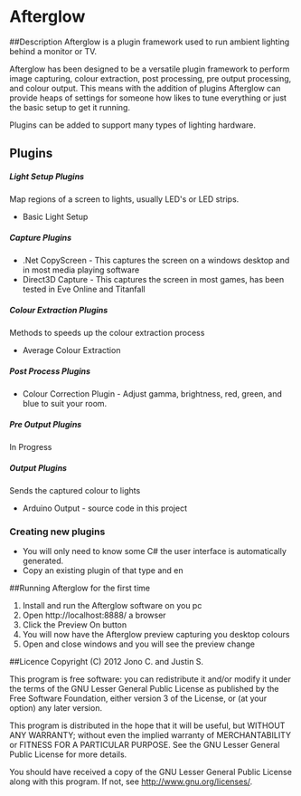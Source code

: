 ﻿# Afterglow

##Description
Afterglow is a plugin framework used to run ambient lighting behind a monitor or TV.

Afterglow has been designed to be a versatile plugin framework to perform image capturing, colour extraction, post processing, pre output processing, and colour output. This means with the addition of plugins Afterglow can provide heaps of settings for someone how likes to tune everything or just the basic setup to get it running. 

Plugins can be added to support many types of lighting hardware.

## Plugins
##### Light Setup Plugins
Map regions of a screen to lights, usually LED's or LED strips.

* Basic Light Setup

##### Capture Plugins

* .Net CopyScreen - This captures the screen on a windows desktop and in most media playing software
* Direct3D Capture  - This captures the screen in most games, has been tested in Eve Online and Titanfall

##### Colour Extraction Plugins
Methods to speeds up the colour extraction process

* Average Colour Extraction

##### Post Process Plugins

* Colour Correction Plugin - Adjust gamma, brightness, red, green, and blue to suit your room.

##### Pre Output Plugins
In Progress

##### Output Plugins
Sends the captured colour to lights

* Arduino Output - source code in this project

### Creating new plugins
* You will only need to know some C# the user interface is automatically generated.
* Copy an existing plugin of that type and en

##Running Afterglow for the first time
1. Install and run the Afterglow software on you pc
2. Open http://localhost:8888/ a browser
3. Click the Preview On button
4. You will now have the Afterglow preview capturing you desktop colours
5. Open and close windows and you will see the preview change

##Licence
Copyright (C) 2012  Jono C. and Justin S.

This program is free software: you can redistribute it and/or modify
it under the terms of the GNU Lesser General Public License as published by
the Free Software Foundation, either version 3 of the License, or
(at your option) any later version.

This program is distributed in the hope that it will be useful,
but WITHOUT ANY WARRANTY; without even the implied warranty of
MERCHANTABILITY or FITNESS FOR A PARTICULAR PURPOSE.  See the
GNU Lesser General Public License for more details.

You should have received a copy of the GNU Lesser General Public License
along with this program.  If not, see <http://www.gnu.org/licenses/>.

